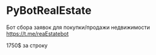 # PyBotRealEstate

Бот сбора заявок для покупки/продажи недвижимости
https://t.me/reaEstatebot


1750$ за строку
